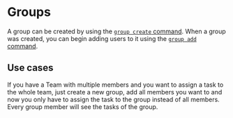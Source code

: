 # Groups

A group can be created by using the [`group create` command](all-commands.md#group-commands). When a group was created,
you can begin adding users to it using the [`group add` command](all-commands.md#group-commands).

## Use cases

If you have a Team with multiple members and you want to assign a task to the whole team, just create a new group, add
all members you want to and now you only have to assign the task to the group instead of all members. Every group member
will see the tasks of the group.

